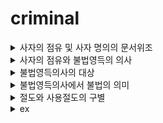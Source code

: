 # criminal


<details>
<summary>사자의 점유 및 사자 명의의 문서위조</summary>
<div markdown="1">

1. 문제의제기
2. 살해 후 영득의사가 생겨 사자의 재물을 영득한 경우
>가. 사자의 점유의 인정여부: <판>긍정
3. 은행에 들어간 행위와 주거침입죄의 성립여부
><판>영업주의 명시적 또는 추정적 의사에 반하여 들어간 것 -> 주거침입죄 성립
4. 사자 명의의 문서와 명의인의 실재성 여부
><판>공공의 신용을 해할 위험성이 있을 경우 명의인의 실재를 요하지 않음
=> 사문서위조죄 및 동행사죄 성립 
5. 타인의 예금통장으로 예금을 인출한 행위 = 사기죄
>가. 묵시적 기망행위 = 행동
>나. 예금통장의 부정사용 = 사문서부정행사죄(사기죄의 불가벌적 사후행위)

</div>
</details>

<details>
<summary>사자의 점유와 불법영득의 의사</summary>
<div markdown="1">

1. 문제의제기
2. 사자의 점유
3. 불법영득의사의 내용
><판> 경제적 용법설 - 이용, 처분의사
4. 증거인멸죄의 성립여부
>가. 증거인멸죄의 객체 = 타인의 형사사건, 징계사건에 관한 증거
</div>
</details>

<details>
<summary>불법영득의사의 대상</summary>
<div markdown="1">

1. 문제의제기
2. 신용카드에 대한 절도죄의 성립여부
3. 현금에 대한 죄책
```
가. 재산죄의 성립여부 
<판> 타인의 신용카드 사용 -> ATM 현금대출 = 절도죄
나. 신용카드부정사용죄의 성립여부
인출 != 본래의 용법
현금서비스 = 본래의 용법
다. 절도죄와 신용카드부정사용죄 실체적 경합
```
</div>
</details>

<details>
<summary>불법영득의사에서 불법의 의미</summary>
<div markdown="1">

1. 문제의제기
2. 불법영득의사에서 불법의 의미
    <판>반환청구권이 있어도 절도죄 성립. 절취 불법설
3. 자구행위의 성립여부
형23조1항
대체물의 경우, 청구권 보전의 범위를 벗어난 임의 처분 or 변제충당 != 자구행위
</div>
</details>

<details>
<summary>절도와 사용절도의 구별</summary>
<div markdown="1">

1. 문제의제기
2. 불법영득의사에서 불법의 의미
    <판>반환청구권이 있어도 절도죄 성립. 절취 불법설
3. 자구행위의 성립여부
형23조1항
대체물의 경우, 청구권 보전의 범위를 벗어난 임의 처분 or 변제충당 != 자구행위
</div>
</details>

<details>
<summary>ex</summary>
<div markdown="1">

|제목|내용|
|--|--|
|1|1|
|2|10|
</div>
</details>




